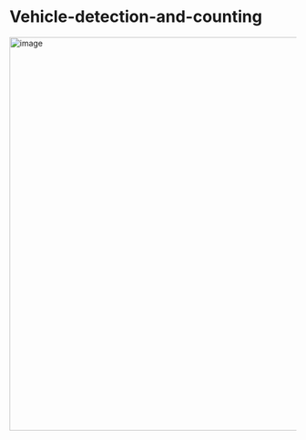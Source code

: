 # Vehicle-detection-and-counting
<img width="1276" height="691" alt="image" src="https://github.com/user-attachments/assets/6830e423-35d5-4c36-861c-cab7009bd1fe" />



